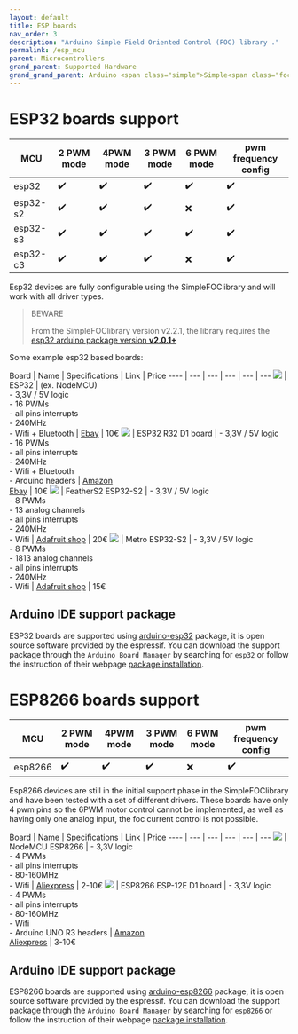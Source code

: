 ```yaml
---
layout: default
title: ESP boards
nav_order: 3
description: "Arduino Simple Field Oriented Control (FOC) library ."
permalink: /esp_mcu
parent: Microcontrollers
grand_parent: Supported Hardware
grand_grand_parent: Arduino <span class="simple">Simple<span class="foc">FOC</span>library</span>
---
```


# ESP32 boards support

MCU | 2 PWM mode | 4PWM mode | 3 PWM mode | 6 PWM mode | pwm frequency config 
--- | --- |--- |--- |--- |--- 
esp32 | ✔️ | ✔️ | ✔️ | ✔️  | ✔️ 
esp32-s2 | ✔️ | ✔️ | ✔️ | ❌  | ✔️ 
esp32-s3 | ✔️ | ✔️ | ✔️ | ✔️  | ✔️ 
esp32-c3 | ✔️ | ✔️ | ✔️ | ❌  | ✔️ 

Esp32 devices are fully configurable using the <span class="simple">Simple<span class="foc">FOC</span>library</span> and will work with all driver types.

<blockquote class='info'>
<p class="heading">BEWARE </p>
From the <span class="simple">Simple<span class="foc">FOC</span>library</span> version v2.2.1,  the library requires the <a href='https://github.com/espressif/arduino-esp32/releases'>esp32 arduino package version <b>v2.0.1+</b></a>
</blockquote>

Some example esp32 based boards:

 Board | Name | Specifications | Link | Price
---- | --- | --- | --- | --- | ---
[<img src="extras/Images/esp32.jpg" class="imgtable150">](https://www.ebay.com/itm/Espressif-ESP32-WLAN-Dev-Kit-Board-Development-Bluetooth-Wifi-v1-WROOM32-NodeMCU/253059783728?hash=item3aeb89dc30:g:5-8AAOSwAThb3MaZ) | ESP32 | (ex. NodeMCU)<br>- 3,3V / 5V logic<br> - 16 PWMs <br>- all pins interrupts <br>- 240MHz <br> - Wifi + Bluetooth | [Ebay](https://www.ebay.com/itm/Espressif-ESP32-WLAN-Dev-Kit-Board-Development-Bluetooth-Wifi-v1-WROOM32-NodeMCU/253059783728?hash=item3aeb89dc30:g:5-8AAOSwAThb3MaZ) | 10€
[<img src="extras/Images/d1_r32.jpg" class="imgtable150">](https://www.amazon.com/Arduino-Wireless-Bluetooth-Development-Memory/dp/B07W1K56LN/ref=sr_1_2?dchild=1&keywords=d1+r32&qid=1614849959&sr=8-2) | ESP32 R32 D1 board | - 3,3V / 5V logic<br> - 16 PWMs <br>- all pins interrupts <br>- 240MHz <br> - Wifi + Bluetooth <br> - Arduino headers | [Amazon](https://www.amazon.com/Arduino-Wireless-Bluetooth-Development-Memory/dp/B07W1K56LN/ref=sr_1_2?dchild=1&keywords=d1+r32&qid=1614849959&sr=8-2)  <br> [Ebay](https://www.ebay.com/itm/USB-B-ESP32-WiFi-Bluetooth-UNO-WeMos-D1-R32-4MB-Flash-CH340-Board-for-Arduino/264084379226?hash=item3d7ca7d65a:g:f0wAAOSwIs1cEF8l) | 10€
[<img src="extras/Images/feathers2.jpg" class="imgtable150">](https://www.adafruit.com/product/4769) | FeatherS2 ESP32-S2 | - 3,3V / 5V logic<br> - 8 PWMs <br> - 13 analog channels <br> - all pins interrupts <br>- 240MHz <br> - Wifi | [Adafruit shop](https://www.adafruit.com/product/4769) | 20€
[<img src="extras/Images/metros2.jpg" class="imgtable150">](https://learn.adafruit.com/adafruit-metro-esp32-s2) | Metro ESP32-S2 | - 3,3V / 5V logic<br> - 8 PWMs <br> - 1813 analog channels <br> - all pins interrupts <br>- 240MHz <br> - Wifi | [Adafruit shop](https://www.adafruit.com/product/4775) | 15€

## Arduino IDE support package

ESP32 boards are supported using [arduino-esp32](https://github.com/espressif/arduino-esp32) package, it is open source software provided by the espressif. You can download the support package through the `Arduino Board Manager` by searching for `esp32` or follow the instruction of their webpage [package installation](https://github.com/espressif/arduino-esp32#installation-instructions).

# ESP8266 boards support

MCU | 2 PWM mode | 4PWM mode | 3 PWM mode | 6 PWM mode | pwm frequency config 
--- | --- |--- |--- |--- |--- 
esp8266 | ✔️ | ✔️ | ✔️ | ❌ | ✔️ 

Esp8266 devices are still in the initial support phase in the <span class="simple">Simple<span class="foc">FOC</span>library</span> and have been tested with a set of different drivers. These boards have only 4 pwm pins so the 6PWM motor control cannot be implemented, as well as having only one analog input, the foc current control is not possible. 

 Board | Name | Specifications | Link | Price
---- | --- | --- | --- | --- | ---
[<img src="extras/Images/ESP8266-NodeMCU.jpg" class="imgtable150">](https://www.make-it.ca/nodemcu-arduino/nodemcu-details-specifications/) | NodeMCU ESP8266 | - 3,3V logic<br> - 4 PWMs <br>- all pins interrupts <br>- 80-160MHz <br> - Wifi | [Aliexpress](https://fr.aliexpress.com/item/4000160133215.html?spm=a2g0o.productlist.0.0.14227d91b2rMrV&algo_pvid=3643ec64-8668-484e-9d0e-b38be7b8c375&algo_exp_id=3643ec64-8668-484e-9d0e-b38be7b8c375-1&pdp_ext_f=%7B%22sku_id%22%3A%2210000000516093098%22%7D) | 2-10€
[<img src="extras/Images/esp8266_uno.png" class="imgtable150">](https://www.amazon.com/WOWOONE-Arduino-ESP8266-Development-Compatible/dp/B0899N647N?th=1) | ESP8266 ESP-12E D1 board | - 3,3V logic<br> - 4 PWMs <br>- all pins interrupts <br>- 80-160MHz <br> - Wifi <br> - Arduino UNO R3 headers | [Amazon](https://www.amazon.com/WOWOONE-Arduino-ESP8266-Development-Compatible/dp/B0899N647N?th=1)  <br> [Aliexpress](https://fr.aliexpress.com/item/32822012864.html?spm=a2g0o.productlist.0.0.21175f67HylnCb&algo_pvid=5b656b45-d8e5-416d-b5bb-25587a13ac55&algo_exp_id=5b656b45-d8e5-416d-b5bb-25587a13ac55-3&pdp_ext_f) | 3-10€


## Arduino IDE support package

ESP8266 boards are supported using [arduino-esp8266](https://github.com/esp8266/Arduino) package, it is open source software provided by the espressif. You can download the support package through the `Arduino Board Manager` by searching for `esp8266` or follow the instruction of their webpage [package installation](https://arduino-esp8266.readthedocs.io/en/latest/installing.html).

